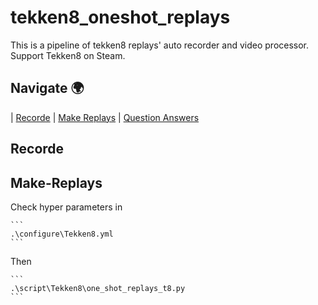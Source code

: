 # tekken8_oneshot_replays
This is a pipeline of tekken8 replays' auto recorder and video processor.
Support Tekken8 on Steam.


## Navigate 🌍

  | [Recorde](#Recorde)
  | [Make Replays](#Make-Replays)
  | [Question Answers](#The-Six-Question)


## Recorde



## Make-Replays


Check hyper parameters in 
````
```
.\configure\Tekken8.yml
```
````
Then

````
```
.\script\Tekken8\one_shot_replays_t8.py
```
````
